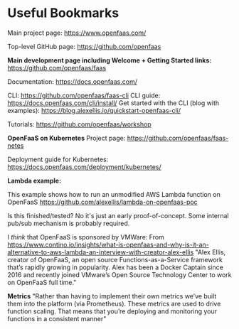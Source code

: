 # Useful Bookmarks

Main project page: https://www.openfaas.com/

Top-level GitHub page: https://github.com/openfaas

**Main development page including Welcome + Getting Started links:** https://github.com/openfaas/faas

Documentation: https://docs.openfaas.com/

CLI: https://github.com/openfaas/faas-cli
CLI guide: https://docs.openfaas.com/cli/install/
Get started with the CLI (blog with examples): https://blog.alexellis.io/quickstart-openfaas-cli/

Tutorials: https://github.com/openfaas/workshop


**OpenFaaS on Kubernetes**
Project page: https://github.com/openfaas/faas-netes

Deployment guide for Kubernetes: https://docs.openfaas.com/deployment/kubernetes/


**Lambda example:** 

This example shows how to run an unmodified AWS Lambda function on OpenFaaS
https://github.com/alexellis/lambda-on-openfaas-poc

Is this finished/tested? No it's just an early proof-of-concept. Some internal pub/sub mechanism is probably required.

I *think* that OpenFaaS is sponsored by VMWare:
From https://www.contino.io/insights/what-is-openfaas-and-why-is-it-an-alternative-to-aws-lambda-an-interview-with-creator-alex-ellis
"Alex Ellis, creator of OpenFaaS, an open source Functions-as-a-Service framework that’s rapidly growing in popularity. Alex has been a Docker Captain since 2016 and recently joined VMware’s Open Source Technology Center to work on OpenFaaS full time."


**Metrics**
"Rather than having to implement their own metrics we’ve built them into the platform (via Prometheus). These metrics are used to drive function scaling. That means that you’re deploying and monitoring your functions in a consistent manner"
